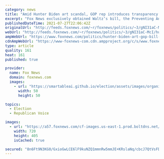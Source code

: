 ```yaml
---
category: news
title: "Amid Hunter Biden art scandal, GOP rep introduces transparency bill targeting POTUS family members"
excerpt: "Fox News exclusively obtained Waltz’s bill, the Preventing Anonymous Income by Necessitating Transparency of Executive Relatives (PAINTER) Act, which will require that presidents and vice presidents provide financial disclosures for all of their children."
publishedDateTime: 2021-07-27T22:06:42Z
originalUrl: "http://feeds.foxnews.com/~r/foxnews/politics/~3/gNI31aC-McI/hunter-biden-art-gop-bill-transparency"
webUrl: "http://feeds.foxnews.com/~r/foxnews/politics/~3/gNI31aC-McI/hunter-biden-art-gop-bill-transparency"
ampWebUrl: "https://www.foxnews.com/politics/hunter-biden-art-gop-bill-transparency.amp"
cdnAmpWebUrl: "https://www-foxnews-com.cdn.ampproject.org/c/s/www.foxnews.com/politics/hunter-biden-art-gop-bill-transparency.amp"
type: article
quality: 161
heat: 161
published: true

provider:
  name: Fox News
  domain: foxnews.com
  images:
    - url: "https://smartableai.github.io/election/assets/images/organizations/foxnews.com-50x50.jpg"
      width: 50
      height: 50

topics:
  - Election
  - Republican Voice

images:
  - url: "https://a57.foxnews.com/cf-images.us-east-1.prod.boltdns.net/v1/static/694940094001/0a5caf11-1d33-4ad9-8839-db1bd23329a8/06238ea1-d906-4d1f-8726-d9a8c455a054/1280x720/match/720/405/image.jpg?ve=1&tl=1"
    width: 720
    height: 405
    isCached: true

secured: "8n6Ft9N3KG0/GxioGwLCE6lF9kuNZQ1mmnRw5mmJE+KRslaNq/cbcJ7QtVsFDXl831cd9740TPTfh4jrfJoQe3gbs9EvWwDA+jPXm3ZVXFMsN+IXvjlyE3HbbEb2vx2zheYL3ZizawJljXoCGvpe4Vh7BM9gZywRN/8GboPGVIT2MMJlTM0gXpfuUleWgdUKJtFYiHmzEwblI7xiEygJGZt6SZSJKhw8MXBOU+vCLFcbMxBmF+bZ3a6UeK0LVAqbOF+WGU4khMKDCndf16Jh0Hr2ybxzP/DzgBtb+bY3DujtNBPeyImQm7KJ9KH1wy1ocq19esHIGctY69NEvv1WHxyWNGkizQIZhW1vPTXvEaU=;a1nLXpW7dzak8ZllfPSOIg=="
---
```


